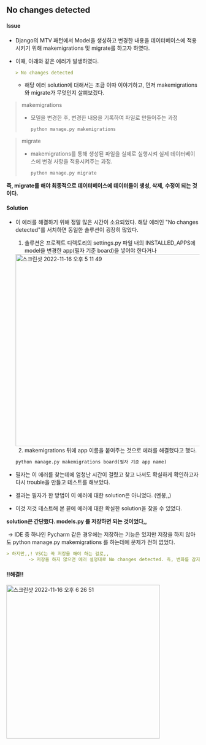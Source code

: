 ## No changes detected

#### Issue

- Django의 MTV 패턴에서 Model을 생성하고 변경한 내용을 데이터베이스에 적용시키기 위해 makemigrations 및 migrate를 하고자 하였다.

- 이때, 아래와 같은 에러가 발생하였다.

  ```markdown
  > No changes detected
  ```

  - 해당 에러 solution에 대해서는 조금 이따 이야기하고, 먼저 makemigrations와 migrate가 무엇인지 살펴보겠다.

> makemigrations
>
> - 모델을 변경한 후, 변경한 내용을 기록하여 파일로 만들어주는 과정
>
>   ```python
>   python manage.py makemigrations
>   ```



> migrate
>
> - makemigrations를 통해 생성된 파일을 실제로 실행시켜 실제 데이터베이스에 변경 사항을 적용시켜주는 과정.
>
>   ```python
>   python manage.py migrate
>   ```
>
> 

**즉, migrate를 해야 최종적으로 데이터베이스에 데이터들이 생성, 삭제, 수정이 되는 것이다.**





#### Solution

- 이 에러를 해결하기 위해 정말 많은 시간이 소요되었다. 해당 에러인 "No changes detected"를 서치하면 동일한 솔루션이 굉장히 많았다. 

  1. 솔루션은 프로젝트 디렉토리의 settings.py 파일 내의 INSTALLED_APPS에 model을 변경한 app(필자 기준 board)을 넣어야 한다거나

  <img width="500" alt="스크린샷 2022-11-16 오후 5 11 49" src="https://user-images.githubusercontent.com/91196025/202142620-8235462b-b2c4-489a-81cb-79d7e5d42632.png">

  2. makemigrations 뒤에 app 이름을 붙여주는 것으로 에러를 해결했다고 했다.

  ```python
  python manage.py makemigrations board(필자 기준 app name)
  ```

- 필자는 이 에러를 찾는데에 엄청난 시간이 걸렸고 찾고 나서도 확실하게 확인하고자 다시 trouble을 만들고 테스트를 해보았다.

- 결과는 필자가 한 방법이 이 에러에 대한 solution은 아니었다. (멘붕,,)

- 이것 저것 테스트해 본 끝에 에러에 대한 확실한 solution을 찾을 수 있었다.

**solution은 간단했다. models.py 를 저장하면 되는 것이었다,,**

​	-> IDE 중 하나인 Pycharm 같은 경우에는 저장하는 기능은 있지만 저장을 하지 않아도 python manage.py makemigrations 를 하는데에 문제가 전혀 없었다.

```markdown
> 하지만,,! VSC는 꼭 저장을 해야 하는 걸로,, 
		-> 저장을 하지 않으면 에러 설명대로 No changes detected. 즉, 변화를 감지하지 못하는 것 같다.
```



#### **!!해결!!**

<img width="400" alt="스크린샷 2022-11-16 오후 6 26 51" src="https://user-images.githubusercontent.com/91196025/202143221-98cd808b-fc0e-403b-8333-ba221da6418a.png">

